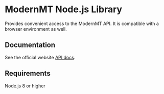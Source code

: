 # ModernMT Node.js Library
Provides convenient access to the ModernMT API. It is compatible with a browser environment as well.

## Documentation
See the official website [API docs](https://www.modernmt.com/api?lang=node).

## Requirements
Node.js 8 or higher
